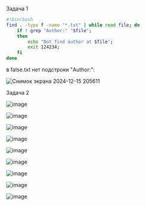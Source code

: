 Задача 1
```bash
#!bin/bash
find . -type f -name "*.txt" | while read file; do
    if ! grep "Author:" "$file";
    then
        echo "Not find author at $file";
        exit 124234;
    fi
done
```

в false.txt нет подстроки "Author:":

![Снимок экрана 2024-12-15 205611](https://github.com/user-attachments/assets/a424fb6c-ecac-424d-8cf7-dd6897abb386)

Задача 2

![image](https://github.com/user-attachments/assets/d63aac3b-c604-4b38-acf1-220fcc10c20e)

![image](https://github.com/user-attachments/assets/773d4978-2dc7-4172-9293-320b6b64b5f5)

![image](https://github.com/user-attachments/assets/d6ddedb1-2534-4f46-9fcf-695533b3c2ad)

![image](https://github.com/user-attachments/assets/bdc186b6-56e3-49ec-9e61-762d6303081b)

![image](https://github.com/user-attachments/assets/3a3698a9-9296-4297-831a-a20fc5e481b7)

![image](https://github.com/user-attachments/assets/330b5e01-b13e-4670-96b4-0bb2694688fb)

![image](https://github.com/user-attachments/assets/51eeb99c-19f6-48ab-ba64-89de192463dd)

![image](https://github.com/user-attachments/assets/280e88f9-e4d6-4f74-b79b-3e2c87bfe00a)

![image](https://github.com/user-attachments/assets/f6599aa0-c984-498a-8b31-ffa44a0e6c7a)

